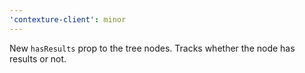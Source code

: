 ```yaml
---
'contexture-client': minor
---
```


New `hasResults` prop to the tree nodes. Tracks whether the node has results or not.
